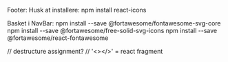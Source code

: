 

Footer: Husk at installere: npm install react-icons

Basket i NavBar: npm install --save @fortawesome/fontawesome-svg-core
npm install --save @fortawesome/free-solid-svg-icons
npm install --save @fortawesome/react-fontawesome



// destructure assignment?
//   '<></>' = react fragment